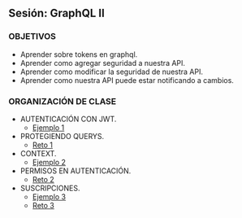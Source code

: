 ## Sesión: GraphQL II

### OBJETIVOS
 - Aprender sobre tokens en graphql.
 - Aprender como agregar seguridad a nuestra API.
 - Aprender como modificar la seguridad de nuestra API.
 - Aprender como nuestra API puede estar notificando a cambios.

### ORGANIZACIÓN DE CLASE


- AUTENTICACIÓN CON JWT.
    - [Ejemplo 1](Ejemplo-01)
- PROTEGIENDO QUERYS.
    - [Reto 1](Reto-01)
- CONTEXT.
    - [Ejemplo 2](Ejemplo-02)
- PERMISOS EN AUTENTICACIÓN.
    - [Reto 2](Reto-02) 
- SUSCRIPCIONES.
    - [Ejemplo 3](Ejemplo-03)
    - [Reto 3](Reto-03)


